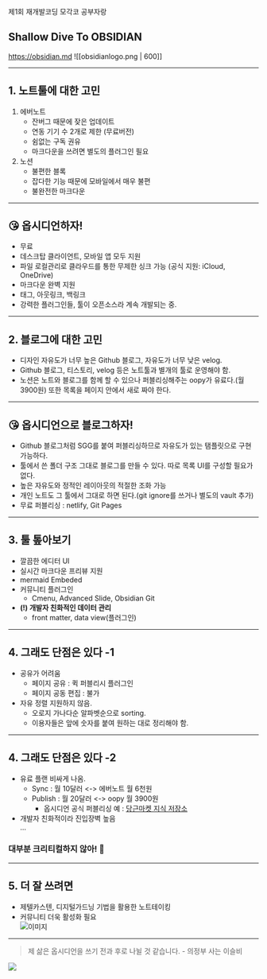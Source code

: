 제1회 재개발코딩 모각코 공부자랑
## Shallow Dive To  OBSIDIAN
https://obsidian.md
![[obsidianlogo.png | 600]]

---

## 1. 노트툴에 대한 고민
1. 에버노트
	- 잔버그 때문에 잦은 업데이트
	- 연동 기기 수 2개로 제한 (무료버전)
	- 쉼없는 구독 권유
	- 마크다운을 쓰려면 별도의 플러그인 필요
2. 노션
	- 불편한 블록
	- 잡다한 기능 때문에 모바일에서 매우 불편
	- 불완전한 마크다운

---

## 😘 옵시디언하자!
- 무료
- 데스크탑 클라이언트, 모바일 앱 모두 지원
- 파일 로컬관리로 클라우드를 통한 무제한 싱크 가능 (공식 지원: iCloud, OneDrive)
- 마크다운 완벽 지원
- 태그, 아웃링크, 백링크
- 강력한 플러그인들, 툴이 오픈소스라 계속 개발되는 중.

---

## 2. 블로그에 대한 고민
- 디자인 자유도가 너무 높은 Github 블로그, 자유도가 너무 낮은 velog.
- Github 블로그, 티스토리, velog 등은 노트툴과 별개의 툴로 운영해야 함.
- 노션은 노트와 블로그를 함께 할 수 있으나 퍼블리싱해주는 oopy가 유료다.(월 3900원) 또한 목록을 페이지 안에서 새로 짜야 한다.

---

## 😘 옵시디언으로 블로그하자!
- Github 블로그처럼 SGG를 붙여 퍼블리싱하므로 자유도가 있는 탬플릿으로 구현 가능하다. 
- 툴에서 쓴 폴더 구조 그대로 블로그를 만들 수 있다. 따로 목록 UI를 구성할 필요가 없다.
- 높은 자유도와 정적인 레이아웃의 적절한 조화 가능
- 개인 노트도 그 툴에서 그대로 하면 된다.(git ignore를 쓰거나 별도의 vault 추가)
- 무료 퍼블리싱 : netlify, Git Pages

---

## 3. 툴 톺아보기
- 깔끔한 에디터 UI
- 실시간 마크다운 프리뷰 지원
- mermaid Embeded
- 커뮤니티 플러그인
	- Cmenu, Advanced Slide, Obsidian Git
- **(!) 개발자 친화적인 데이터 관리**
	- front matter, data view(플러그인)

---

## 4. 그래도 단점은 있다 -1
- 공유가 어려움
	- 페이지 공유 : 퀵 퍼블리시 플러그인
	- 페이지 공동 편집 : 불가
- 자유 정렬 지원하지 않음.
	- 오로지 가나다순 알파벳순으로 sorting.
	- 이용자들은 앞에 숫자를 붙여 원하는 대로 정리해야 함.

---
## 4. 그래도 단점은 있다 -2
- 유료 플랜 비싸게 나옴.
	- Sync : 월 10달러 <-> 에버노트 월 6천원
	- Publish : 월 20달러 <-> oopy 월 3900원
		- 옵시디언 공식 퍼블리싱 예 : [당근마켓 지식 저장소](https://publish.obsidian.md/karrot/README)
- 개발자 친화적이라 진입장벽 높음   
...  
### 대부분 크리티컬하지 않아! 😤
---
## 5. 더 잘 쓰려면 
- 제텔카스텐, 디지털가드닝 기법을 활용한 노트테이킹
- 커뮤니티 더욱 활성화 필요   
![이미지](https://pbs.twimg.com/media/EYrI4OJU8AAZlJw?format=jpg&name=900x900)

---

> 제 삶은 옵시디언을 쓰기 전과 후로 나뉠 것 같습니다. - 의정부 사는 이슬비

![](https://mblogthumb-phinf.pstatic.net/MjAyMDAzMzBfMjU0/MDAxNTg1NTc3MTc4NzY3.i9Rkdffs4p_Y1yLYS0yIxgGkQRClUrk4bxN8VANr6oUg.sNbauR1j9CnsJIyGMVTFTxQYEWZkoOKvVW_feHPzC24g.GIF.pikiro/IMG_0416.GIF?type=w800)
